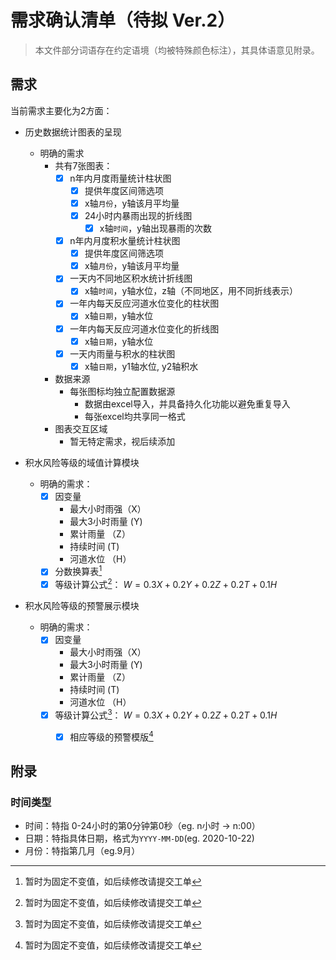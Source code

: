 # 需求确认清单（待拟 Ver.2）

> 本文件部分词语存在约定语境（均被特殊颜色标注），其具体语意见附录。


## 需求
当前需求主要化为2方面：

- 历史数据统计图表的呈现
  - 明确的需求
    - 共有7张图表：
      - [x] n年内月度雨量统计柱状图
        - [x] 提供年度区间筛选项 
        - [x] x轴`月份`，y轴该月平均量 
  		- [x] 24小时内暴雨出现的折线图
    		- [x] x轴`时间`，y轴出现暴雨的次数
      - [x] n年内月度积水量统计柱状图
        - [x] 提供年度区间筛选项 
        - [x] x轴`月份`，y轴该月平均量 
      - [x] 一天内不同地区积水统计折线图 
        - [x] x轴`时间`，y轴水位，z轴（不同地区，用不同折线表示）
      - [x] 一年内每天反应河道水位变化的柱状图
        - [x] x轴`日期`，y轴水位
      - [x] 一年内每天反应河道水位变化的折线图
        - [x] x轴`日期`，y轴水位
      - [x] 一天内雨量与积水的柱状图
        - [x] x轴`日期`，y1轴水位, y2轴积水
    - 数据来源
      - 每张图标均独立配置数据源
        - 数据由excel导入，并具备持久化功能以避免重复导入
        - 每张excel均共享同一格式
    - 图表交互区域
      - 暂无特定需求，视后续添加

- 积水风险等级的域值计算模块
  - 明确的需求：
    - [x] 因变量
      - 最大小时雨强（X）
      - 最大3小时雨量 (Y)
      - 累计雨量 （Z）
      - 持续时间 (T)
      - 河道水位 （H）
    - [x] 分数换算表[^1]
    - [x] 等级计算公式[^1]： $W=0.3X + 0.2Y + 0.2Z + 0.2T + 0.1H$

- 积水风险等级的预警展示模块
  - 明确的需求：
    - [x] 因变量
      - 最大小时雨强（X）
      - 最大3小时雨量 (Y)
      - 累计雨量 （Z）
      - 持续时间 (T)
      - 河道水位 （H）
    - [x] 等级计算公式[^1]： $W=0.3X + 0.2Y + 0.2Z + 0.2T + 0.1H$
		- [x] 相应等级的预警模版[^1]



## 附录

### 时间类型

- 时间：特指 0-24小时的第0分钟第0秒（eg. n小时 -> n:00） 
- 日期：特指具体日期，格式为`YYYY-MM-DD`(eg. 2020-10-22)
- 月份：特指第几月（eg.9月）


[^1]: 暂时为固定不变值，如后续修改请提交工单